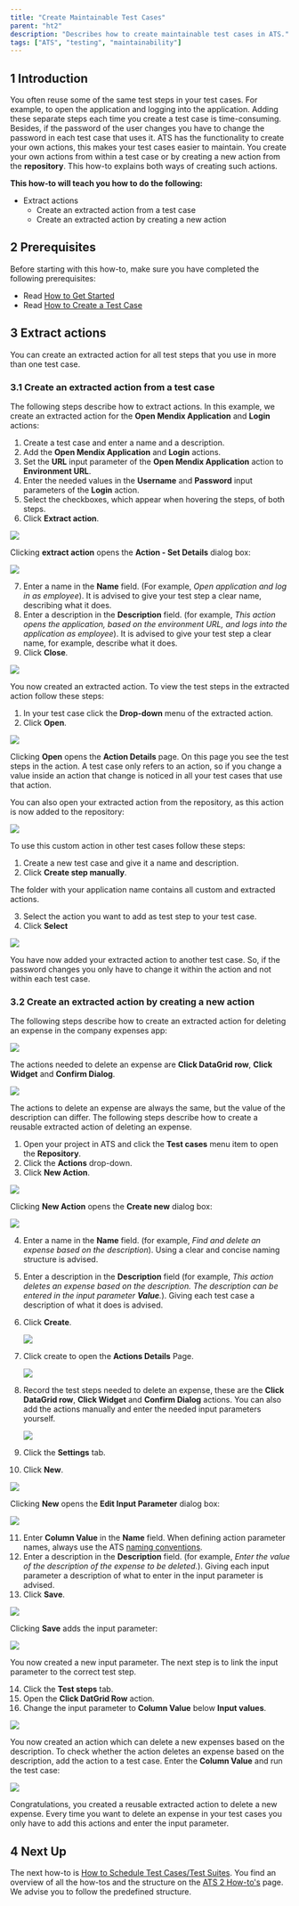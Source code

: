 ```yaml
---
title: "Create Maintainable Test Cases"
parent: "ht2"
description: "Describes how to create maintainable test cases in ATS."
tags: ["ATS", "testing", "maintainability"]
---
```


## 1 Introduction

You often reuse some of the same test steps in your test cases. For example, to open the application and logging into the application. Adding these separate steps each time you create a test case is time-consuming. Besides, if the password of the user changes you have to change the password in each test case that uses it. ATS has the functionality to create your own actions, this makes your test cases easier to maintain. You create your own actions from within a test case or by creating a new action from the **repository**. This how-to explains both ways of creating such actions.

**This how-to will teach you how to do the following:**
* Extract actions
    * Create an extracted action from a test case
    * Create an extracted action by creating a new action

## 2 Prerequisites

Before starting with this how-to, make sure you have completed the following prerequisites:

* Read [How to Get Started](ht2-getting-started)
* Read [How to Create a Test Case](ht2-create-a-test-case)

## 3 Extract actions

You can create an extracted action for all test steps that you use in more than one test case.

### 3.1 Create an extracted action from a test case 

The following steps describe how to extract actions. In this example, we create an extracted action for the **Open Mendix Application** and **Login** actions:

1. Create a test case and enter a name and a description.
2. Add the **Open Mendix Application** and **Login** actions.
3. Set the **URL** input parameter of the **Open Mendix Application** action to **Environment URL**.
4. Enter the needed values in the **Username** and **Password** input parameters of the **Login** action. 
5. Select the checkboxes, which appear when hovering the steps, of both steps.
6. Click **Extract action**.

 ![](attachments/ht2-create-extracted-actions/extract-actions.png)

   Clicking **extract action** opens the **Action - Set Details** dialog box:

 ![](attachments/ht2-create-extracted-actions/action-set-details.png)

7. Enter a name in the **Name** field. (For example, *Open application and log in as employee*). It is advised to give your test step a clear name, describing what it does.
8. Enter a description in the **Description** field. (for example, *This action opens the application, based on the environment URL, and logs into the application as employee*). It is advised to give your test step a clear name, for example, describe what it does.
9. Click **Close**.

 ![](attachments/ht2-create-extracted-actions/close-extracted-action.png)

 You now created an extracted action. To view the test steps in the extracted action follow these steps:

1. In your test case click the **Drop-down** menu of the extracted action.
2. Click **Open**.

 ![](attachments/ht2-create-extracted-actions/click-open.png)

Clicking **Open** opens the **Action Details** page. On this page you see the test steps in the action. A test case only refers to an action, so if you change a value inside an action that change is noticed in all your test cases that use that action.

You can also open your extracted action from the repository, as this action is now added to the repository:

 ![](attachments/ht2-create-extracted-actions/open-app-and-login-action.png)

To use this custom action in other test cases follow these steps:

1. Create a new test case and give it a name and description.
2. Click **Create step manually**.
 
 The folder with your application name contains all custom and extracted actions.
 
3. Select the action you want to add as test step to your test case.
4. Click **Select**

  ![](attachments/ht2-create-extracted-actions/add-extracted-action.png)

 You have now added your extracted action to another test case. So, if the password changes you only have to change it within the action and not within each test case. 
  
### 3.2 Create an extracted action by creating a new action 
  
The following steps describe how to create an extracted action for deleting an expense in the company expenses app:

![](attachments/ht2-create-extracted-actions/Deleting_an_expense.png)

The actions needed to delete an expense are **Click DataGrid row**, **Click Widget** and **Confirm Dialog**. 

![](attachments/ht2-create-extracted-actions/test-steps-delete-expense.png)

The actions to delete an expense are always the same, but the value of the description can differ. The following steps describe how to create a reusable extracted action of deleting an expense.

1. Open your project in ATS and click the **Test cases** menu item to open the **Repository**.
2. Click the **Actions** drop-down.
3. Click **New Action**.

![](attachments/ht2-create-extracted-actions/create-new-action.png)

Clicking **New Action** opens the **Create new** dialog box:

![](attachments/ht2-create-extracted-actions/create-new.png)

4. Enter a name in the **Name** field. (for example, *Find and delete an expense based on the description*). Using a clear and concise naming structure is advised.    
5. Enter a description in the **Description** field (for example, *This action deletes an expense based on the description. The description can be entered in the input parameter **Value**.*). Giving each test case a description of what it does is advised.
6. Click **Create**.

   ![](attachments/ht2-create-extracted-actions/click-create-of-action.png)

7. Click create to open the **Actions Details** Page.

   ![](attachments/ht2-create-extracted-actions/action-details-page.png)

8. Record the test steps needed to delete an expense, these are the **Click DataGrid row**, **Click Widget** and **Confirm Dialog** actions. You can also add the actions manually and enter the needed input parameters yourself.

   ![](attachments/ht2-create-extracted-actions/added-steps.png)

9. Click the **Settings** tab.
10. Click **New**.

   ![](attachments/ht2-create-extracted-actions/create-new-input-parameter.png)

   Clicking **New** opens the **Edit Input Parameter** dialog box:

   ![](attachments/ht2-create-extracted-actions/edit-input-parameter-dialog.png)

11. Enter **Column Value** in the **Name** field. When defining action parameter names, always use the ATS [naming conventions](../../refguide/rg1/best-practices).
12. Enter a description in the **Description** field. (for example, *Enter the value of the description of the expense to be deleted.*). Giving each input parameter a description of what to enter in the input parameter is advised.
13. Click **Save**.

   ![](attachments/ht2-create-extracted-actions/save-input-parameter.png)

   Clicking **Save** adds the input parameter:

   ![](attachments/ht2-create-extracted-actions/added-input-parameter.png)

   You now created a new input parameter. The next step is to link the input parameter to the correct test step. 

14. Click the **Test steps** tab.
15. Open the **Click DatGrid Row** action.
16. Change the input parameter to **Column Value** below **Input values**.

![](attachments/ht2-create-extracted-actions/change-input-parameter.png)

You now created an action which can delete a new expenses based on the description. To check whether the action deletes an expense based on the description, add the action to a test case. Enter the **Column Value** and run the test case:

![](attachments/ht2-create-extracted-actions/enter-input-and-run.png)

Congratulations, you created a reusable extracted action to delete a new expense. Every time you want to delete an expense in your test cases you only have to add this actions and enter the input parameter. 

## 4 Next Up

The next how-to is [How to Schedule Test Cases/Test Suites](ht2-schedule-testcase-testsuite). You find an overview of all the how-tos and the structure on the [ATS 2 How-to's](ht2) page. We advise you to follow the predefined structure.
